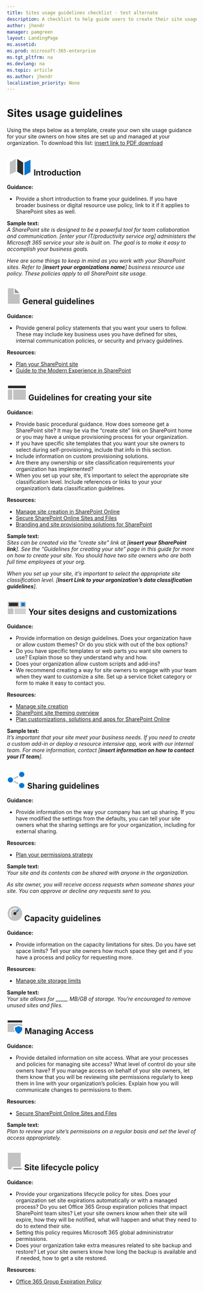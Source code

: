 ```yaml
---
title: Sites usage guidelines checklist - test alternate
description: A checklist to help guide users to create their site usage guidance.
author: jhendr
manager: pamgreen
layout: LandingPage
ms.assetid: 
ms.prod: microsoft-365-enterprise
ms.tgt_pltfrm: na
ms.devlang: na
ms.topic: article
ms.author: jhendr
localization_priority: None 
---
```


# Sites usage guidelines

Using the steps below as a template, create your own site usage guidance for your site owners on how sites are set up and managed at your organization. To download this list: [insert link to PDF download]()



## ![Alt image text](media/map.png "A map") Introduction
**Guidance:**</br>
- Provide a short introduction to frame your guidelines. If you have broader business or digital resource use policy, link to it if it applies to SharePoint sites as well.

**Sample text:**</br>
*A SharePoint site is designed to be a powerful tool for team collaboration and communication. [enter your IT/productivity service org] administers the Microsoft 365 service your site is built on. The goal is to make it easy to accomplish your business goals.*</br>

*Here are some things to keep in mind as you work with your SharePoint sites. Refer to [**insert your organizations name**] business resource use policy. These policies apply to all SharePoint site usage.*

 
## ![Alt image text](media/document.png "Guidelines") General guidelines
**Guidance:**</br> 
- Provide general policy statements that you want your users to follow. These may include key business uses you have defined for sites, internal communication policies, or security and privacy guidelines.

**Resources:**</br>
- [Plan your SharePoint site](https://support.office.com/en-us/article/plan-your-sharepoint-site-35d9adfe-d5cc-462f-a63a-bae7f2529182)
- [Guide to the Modern Experience in SharePoint](https://docs.microsoft.com/en-us/sharepoint/guide-to-sharepoint-modern-experience)


 
## ![Alt image text](media/subsite.png "Site")  Guidelines for creating your site

**Guidance:**</br>
- Provide basic procedural guidance. How does someone get a SharePoint site? It may be via the “create site” link on SharePoint home or you may have a unique provisioning process for your organization.  
- If you have specific site templates that you want your site owners to select during self-provisioning, include that info in this section.</br>
- Include information on custom provisioning solutions.</br>
- Are there any ownership or site classification requirements your organization has implemented? </br>
- When you set up your site, it’s important to select the appropriate site classification level. Include references or links to your your organization’s data classification guidelines.</br>

**Resources:**</br>
- [Manage site creation in SharePoint Online](https://docs.microsoft.com/en-us/sharepoint/manage-site-creation)
- [Secure SharePoint Online Sites and Files](https://docs.microsoft.com/en-us/office365/securitycompliance/secure-sharepoint-online-sites-and-files)
- [Branding and site provisioning solutions for SharePoint](https://docs.microsoft.com/en-us/sharepoint/dev/solution-guidance/branding-and-site-provisioning-solutions-for-sharepoint)

**Sample text:**</br>
*Sites can be created via the “create site” link at [**insert your SharePoint link**]. See the “Guidelines for creating your site” page in this guide for more on how to create your site. You should have two site owners who are both full time employees at your org.*

*When you set up your site, it’s important to select the appropriate site classification level. [**Insert Link to your organization’s data classification guidelines**].*

 
## ![Alt image text](media/navigation.png "Site design")  Your sites designs and customizations

**Guidance:**</br>
- Provide information on design guidelines. Does your organization have or allow custom themes? Or do you stick with out of the box options?
- Do you have specific templates or web parts you want site owners to use? Explain those so they understand why and how. 
- Does your organization allow custom scripts and add-ins?
- We recommend creating a way for site owners to engage with your team when they want to customize a site. Set up a service ticket category or form to make it easy to contact you. 

**Resources:**</br>
- [Manage site creation](https://docs.microsoft.com/en-us/sharepoint/manage-site-creation)
- [SharePoint site theming overview](https://docs.microsoft.com/en-us/sharepoint/dev/declarative-customization/site-theming/sharepoint-site-theming-overview)
- [Plan customizations, solutions and apps for SharePoint Online](https://docs.microsoft.com/en-us/sharepoint/extend-and-develop)


**Sample text:**</br>
*It’s important that your site meet your business needs. If you need to create a custom add-in or deploy a resource intensive app, work with our internal team. For more information, contact [**insert information on how to contact your IT team**].*

 
## ![Alt image text](media/sharing.png "Sharing") Sharing guidelines

**Guidance:**</br>
- Provide information on the way your company has set up sharing. If you have modified the settings from the defaults, you can tell your site owners what the sharing settings are for your organization, including for external sharing. 

**Resources:** </br>
- [Plan your permissions strategy](https://docs.microsoft.com/en-us/sharepoint/plan-your-permissions-strategy)


**Sample text:** </br>
*Your site and its contents can be shared with anyone in the organization.* 

*As site owner, you will receive access requests when someone shares your site. You can approve or decline any requests sent to you.*

 
## ![Alt image text](media/capacity.png "Capacity")  Capacity guidelines 

**Guidance:** </br>
- Provide information on the capacity limitations for sites. Do you have set space limits? Tell your site owners how much space they get and if you have a process and policy for requesting more.

**Resources:**</br>
- [Manage site storage limits](https://docs.microsoft.com/en-us/sharepoint/manage-site-collection-storage-limits)

**Sample text:** </br>
*Your site allows for _____ MB/GB of storage. You’re encouraged to remove unused sites and files.*

 
## ![Alt image text](media/secure.png "Access")   Managing Access

**Guidance:**</br>
- Provide detailed information on site access. What are your processes and policies for managing site access? What level of control do your site owners have? If you manage access on behalf of your site owners, let them know that you will be reviewing site permissions regularly to keep them in line with your organization’s policies. Explain how you will communicate changes to permissions to them.

**Resources:** </br>
- [Secure SharePoint Online Sites and Files](https://docs.microsoft.com/en-us/office365/securitycompliance/secure-sharepoint-online-sites-and-files)

**Sample text:** </br>
*Plan to review your site’s permissions on a regular basis and set the level of access appropriately.*


## ![Alt image text](media/policy.png "Policy")   Site lifecycle policy

**Guidance:**</br>
- Provide your organizations lifecycle policy for sites. Does your organization set site expirations automatically or with a managed process? Do you set Office 365 Group expiration policies that impact SharePoint team sites? Let your site owners know when their site will expire, how they will be notified, what will happen and what they need to do to extend their site.
- Setting this policy requires Microsoft 365 global admininistrator permissions.
- Does your organization take extra measures related to site backup and restore? Let your site owners know how long the backup is available and if needed, how to get a site restored.


**Resources:** </br>
- [Office 365 Group Expiration Policy](https://docs.microsoft.com/office365/admin/create-groups/office-365-groups-expiration-policy?view=o365-worldwide)

